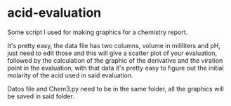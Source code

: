# acid-evaluation
Some script I used for making graphics for a chemistry report.

It's pretty easy, the data file has two columns, volume in mililiters and pH, just need to edit those and this will give a scatter plot of your evaluation, followed by the calculation of the graphic of the derivative and the viration point in the evaluation, with that data it's pretty easy to figure out the initial molarity of the acid used in said evaluation.

Datos file and Chem3.py need to be in the same folder, all the graphics will be saved in said folder.
